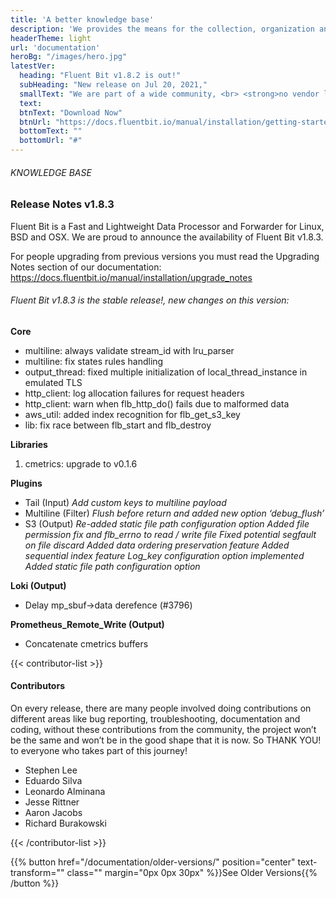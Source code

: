 ```yaml
---
title: 'A better knowledge base'
description: 'We provides the means for the collection, organization and computerized retrieval of knowledge'
headerTheme: light
url: 'documentation'
heroBg: "/images/hero.jpg"
latestVer:
  heading: "Fluent Bit v1.8.2 is out!"
  subHeading: "New release on Jul 20, 2021,"
  smallText: "We are part of a wide community, <br> <strong>no vendor lock-in.</strong>"
  text:
  btnText: "Download Now"
  btnUrl: "https://docs.fluentbit.io/manual/installation/getting-started-with-fluent-bit"
  bottomText: ""
  bottomUrl: "#"
---
```


###### KNOWLEDGE BASE

### Release Notes v1.8.3

Fluent Bit is a Fast and Lightweight Data Processor and Forwarder for Linux, BSD and OSX. We are proud to announce the availability of Fluent Bit v1.8.3.

For people upgrading from previous versions you must read the Upgrading Notes section of our documentation:
https://docs.fluentbit.io/manual/installation/upgrade_notes

###### Fluent Bit v1.8.3 is the stable release!, new changes on this version:

**Core**

- multiline: always validate stream_id with lru_parser
- multiline: fix states rules handling
- output_thread: fixed multiple initialization of local_thread_instance in emulated TLS
- http_client: log allocation failures for request headers
- http_client: warn when flb_http_do() fails due to malformed data
- aws_util: added index recognition for flb_get_s3_key
- lib: fix race between flb_start and flb_destroy

**Libraries**

1. cmetrics: upgrade to v0.1.6

**Plugins**

- Tail (Input) 
  *Add custom keys to multiline payload*
- Multiline (Filter)
  *Flush before return and added new option ‘debug_flush’*
- S3 (Output)
  *Re-added static file path configuration option*
  *Added file permission fix and flb_errno to read / write file*
  *Fixed potential segfault on file discard*
  *Added data ordering preservation feature*
  *Added sequential index feature*
  *Log_key configuration option implemented*
  *Added static file path configuration option*

**Loki (Output)**

- Delay mp_sbuf->data derefence (#3796)

**Prometheus_Remote_Write (Output)**

- Concatenate cmetrics buffers

{{< contributor-list >}}

#### Contributors

On every release, there are many people involved doing contributions on different areas like bug reporting, troubleshooting, documentation and coding, without these contributions from the community, the project won’t be the same and won’t be in the good shape that it is now. So THANK YOU! to everyone who takes part of this journey!

- Stephen Lee
- Eduardo Silva
- Leonardo Alminana
- Jesse Rittner
- Aaron Jacobs
- Richard Burakowski

{{< /contributor-list >}}

{{% button href="/documentation/older-versions/"  position="center" text-transform="" class="" margin="0px 0px 30px"  %}}See Older Versions{{% /button %}}
